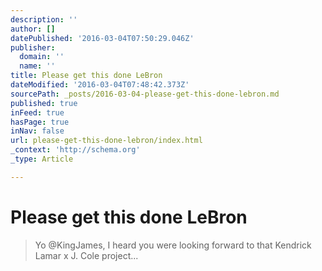 ```yaml
---
description: ''
author: []
datePublished: '2016-03-04T07:50:29.046Z'
publisher:
  domain: ''
  name: ''
title: Please get this done LeBron
dateModified: '2016-03-04T07:48:42.373Z'
sourcePath: _posts/2016-03-04-please-get-this-done-lebron.md
published: true
inFeed: true
hasPage: true
inNav: false
url: please-get-this-done-lebron/index.html
_context: 'http://schema.org'
_type: Article

---
```

# Please get this done LeBron

> Yo &commat;KingJames&comma; I heard you were looking forward to that Kendrick Lamar x J&period; Cole project&period;&period;&period;